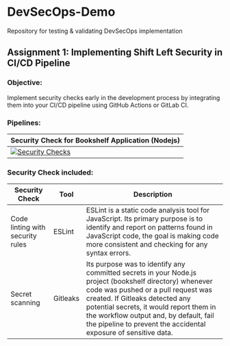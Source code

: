 # DevSecOps-Demo
Repository for testing & validating DevSecOps implementation 

## Assignment 1: Implementing Shift Left Security in CI/CD Pipeline

### Objective: 
Implement security checks early in the development process by integrating them into your CI/CD pipeline using GitHub Actions or GitLab CI.

### Pipelines:
| Security Check for Bookshelf Application (Nodejs) |
| --------------- |
|[![Security Checks](https://github.com/MayurManjrekar/DevSecOps-Demo/actions/workflows/security.yaml/badge.svg)](https://github.com/MayurManjrekar/DevSecOps-Demo/actions/workflows/security.yaml)|

### Security Check included:

| Security Check | Tool | Description|
|----------------|------|------------|
| Code linting with security rules | ESLint | ESLint is a static code analysis tool for JavaScript. Its primary purpose is to identify and report on patterns found in JavaScript code, the goal is making code more consistent and checking for any syntax errors. |
| Secret scanning | Gitleaks | Its purpose was to identify any committed secrets in your Node.js project (bookshelf directory) whenever code was pushed or a pull request was created. If Gitleaks detected any potential secrets, it would report them in the workflow output and, by default, fail the pipeline to prevent the accidental exposure of sensitive data. |
